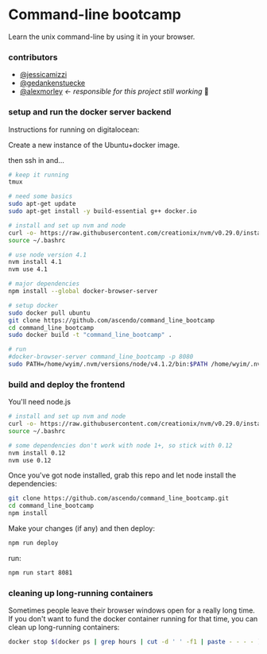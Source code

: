 # Command-line bootcamp

Learn the unix command-line by using it in your browser.

### contributors

- [@jessicamizzi](https://github.com/jessicamizzi)
- [@gedankenstuecke](https://github.com/gedankenstuecke)
- [@alexmorley](https://github.com/alexmorley) *<- responsible for this project still working* 💜


### setup and run the docker server backend

Instructions for running on digitalocean:

Create a new instance of the Ubuntu+docker image.

then ssh in and...

```bash
# keep it running
tmux

# need some basics
sudo apt-get update
sudo apt-get install -y build-essential g++ docker.io

# install and set up nvm and node
curl -o- https://raw.githubusercontent.com/creationix/nvm/v0.29.0/install.sh | bash
source ~/.bashrc

# use node version 4.1
nvm install 4.1
nvm use 4.1

# major dependencies
npm install --global docker-browser-server

# setup docker
sudo docker pull ubuntu
git clone https://github.com/ascendo/command_line_bootcamp
cd command_line_bootcamp
sudo docker build -t "command_line_bootcamp" .

# run
#docker-browser-server command_line_bootcamp -p 8080
sudo PATH=/home/wyim/.nvm/versions/node/v4.1.2/bin:$PATH /home/wyim/.nvm/versions/node/v4.1.2/bin/docker-browser-server command_line_bootcamp -p 8080
```

### build and deploy the frontend

You'll need node.js

```bash
# install and set up nvm and node
curl -o- https://raw.githubusercontent.com/creationix/nvm/v0.29.0/install.sh | bash
source ~/.bashrc

# some dependencies don't work with node 1+, so stick with 0.12
nvm install 0.12
nvm use 0.12
```

Once you've got node installed, grab this repo and let node install the dependencies:

```bash
git clone https://github.com/ascendo/command_line_bootcamp.git
cd command_line_bootcamp
npm install
```

Make your changes (if any) and then deploy:

```bash
npm run deploy
```
run:
```bash
npm run start 8081
```





### cleaning up long-running containers

Sometimes people leave their browser windows open for a really long time. If you don't want to fund the docker container running for that time, you can clean up long-running containers:

```bash
docker stop $(docker ps | grep hours | cut -d ' ' -f1 | paste - - - - )
```
